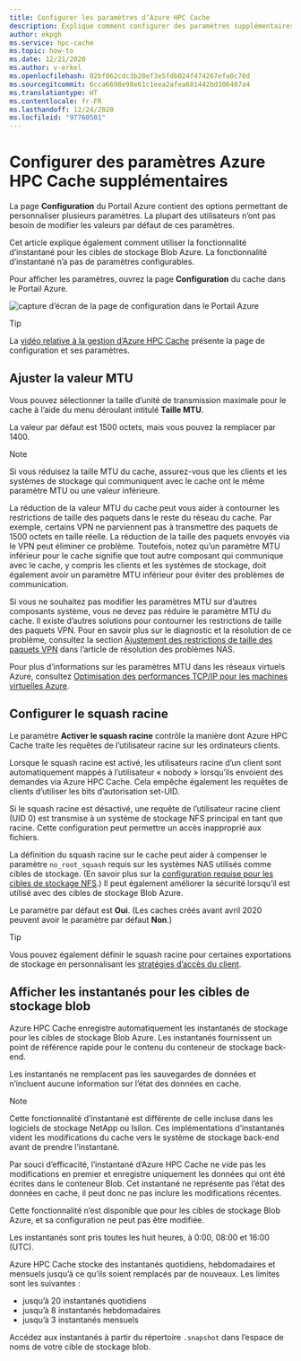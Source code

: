 ```yaml
---
title: Configurer les paramètres d’Azure HPC Cache
description: Explique comment configurer des paramètres supplémentaires pour le cache, tels que MTU et no-root-squash, et comment accéder aux instantanés express à partir des cibles de stockage Blob Azure.
author: ekpgh
ms.service: hpc-cache
ms.topic: how-to
ms.date: 12/21/2020
ms.author: v-erkel
ms.openlocfilehash: 02bf862cdc3b20ef3e5fdb024f474267efa0c70d
ms.sourcegitcommit: 6cca6698e98e61c1eea2afea681442bd306487a4
ms.translationtype: HT
ms.contentlocale: fr-FR
ms.lasthandoff: 12/24/2020
ms.locfileid: "97760501"
---
```

# <a name="configure-additional-azure-hpc-cache-settings"></a>Configurer des paramètres Azure HPC Cache supplémentaires

La page **Configuration** du Portail Azure contient des options permettant de personnaliser plusieurs paramètres. La plupart des utilisateurs n’ont pas besoin de modifier les valeurs par défaut de ces paramètres.

Cet article explique également comment utiliser la fonctionnalité d’instantané pour les cibles de stockage Blob Azure. La fonctionnalité d’instantané n’a pas de paramètres configurables.

Pour afficher les paramètres, ouvrez la page **Configuration** du cache dans le Portail Azure.

![capture d’écran de la page de configuration dans le Portail Azure](media/configuration.png)

> [!TIP]
> La [vidéo relative à la gestion d’Azure HPC Cache](https://azure.microsoft.com/resources/videos/managing-hpc-cache/) présente la page de configuration et ses paramètres.

## <a name="adjust-mtu-value"></a>Ajuster la valeur MTU
<!-- linked from troubleshoot-nas article -->

Vous pouvez sélectionner la taille d’unité de transmission maximale pour le cache à l’aide du menu déroulant intitulé **Taille MTU**.

La valeur par défaut est 1500 octets, mais vous pouvez la remplacer par 1400.

> [!NOTE]
> Si vous réduisez la taille MTU du cache, assurez-vous que les clients et les systèmes de stockage qui communiquent avec le cache ont le même paramètre MTU ou une valeur inférieure.

La réduction de la valeur MTU du cache peut vous aider à contourner les restrictions de taille des paquets dans le reste du réseau du cache. Par exemple, certains VPN ne parviennent pas à transmettre des paquets de 1500 octets en taille réelle. La réduction de la taille des paquets envoyés via le VPN peut éliminer ce problème. Toutefois, notez qu’un paramètre MTU inférieur pour le cache signifie que tout autre composant qui communique avec le cache, y compris les clients et les systèmes de stockage, doit également avoir un paramètre MTU inférieur pour éviter des problèmes de communication.

Si vous ne souhaitez pas modifier les paramètres MTU sur d’autres composants système, vous ne devez pas réduire le paramètre MTU du cache. Il existe d’autres solutions pour contourner les restrictions de taille des paquets VPN. Pour en savoir plus sur le diagnostic et la résolution de ce problème, consultez la section [Ajustement des restrictions de taille des paquets VPN](troubleshoot-nas.md#adjust-vpn-packet-size-restrictions) dans l’article de résolution des problèmes NAS.

Pour plus d’informations sur les paramètres MTU dans les réseaux virtuels Azure, consultez [Optimisation des performances TCP/IP pour les machines virtuelles Azure](../virtual-network/virtual-network-tcpip-performance-tuning.md).

## <a name="configure-root-squash"></a>Configurer le squash racine
<!-- linked from troubleshoot and from access policies -->

Le paramètre **Activer le squash racine** contrôle la manière dont Azure HPC Cache traite les requêtes de l’utilisateur racine sur les ordinateurs clients.

Lorsque le squash racine est activé, les utilisateurs racine d’un client sont automatiquement mappés à l’utilisateur « nobody » lorsqu’ils envoient des demandes via Azure HPC Cache. Cela empêche également les requêtes de clients d’utiliser les bits d’autorisation set-UID.

Si le squash racine est désactivé, une requête de l’utilisateur racine client (UID 0) est transmise à un système de stockage NFS principal en tant que racine. Cette configuration peut permettre un accès inapproprié aux fichiers.

La définition du squash racine sur le cache peut aider à compenser le paramètre ``no_root_squash`` requis sur les systèmes NAS utilisés comme cibles de stockage. (En savoir plus sur la [configuration requise pour les cibles de stockage NFS](hpc-cache-prerequisites.md#nfs-storage-requirements).) Il peut également améliorer la sécurité lorsqu’il est utilisé avec des cibles de stockage Blob Azure.

Le paramètre par défaut est **Oui**. (Les caches créés avant avril 2020 peuvent avoir le paramètre par défaut **Non**.)

> [!TIP]
> Vous pouvez également définir le squash racine pour certaines exportations de stockage en personnalisant les [stratégies d’accès du client](access-policies.md#root-squash).

## <a name="view-snapshots-for-blob-storage-targets"></a>Afficher les instantanés pour les cibles de stockage blob

Azure HPC Cache enregistre automatiquement les instantanés de stockage pour les cibles de stockage Blob Azure. Les instantanés fournissent un point de référence rapide pour le contenu du conteneur de stockage back-end.

Les instantanés ne remplacent pas les sauvegardes de données et n’incluent aucune information sur l’état des données en cache.

> [!NOTE]
> Cette fonctionnalité d’instantané est différente de celle incluse dans les logiciels de stockage NetApp ou Isilon. Ces implémentations d’instantanés vident les modifications du cache vers le système de stockage back-end avant de prendre l’instantané.
>
> Par souci d’efficacité, l’instantané d’Azure HPC Cache ne vide pas les modifications en premier et enregistre uniquement les données qui ont été écrites dans le conteneur Blob. Cet instantané ne représente pas l’état des données en cache, il peut donc ne pas inclure les modifications récentes.

Cette fonctionnalité n’est disponible que pour les cibles de stockage Blob Azure, et sa configuration ne peut pas être modifiée.

Les instantanés sont pris toutes les huit heures, à 0:00, 08:00 et 16:00 (UTC).

Azure HPC Cache stocke des instantanés quotidiens, hebdomadaires et mensuels jusqu’à ce qu’ils soient remplacés par de nouveaux. Les limites sont les suivantes :

* jusqu’à 20 instantanés quotidiens
* jusqu’à 8 instantanés hebdomadaires
* jusqu’à 3 instantanés mensuels

Accédez aux instantanés à partir du répertoire `.snapshot` dans l’espace de noms de votre cible de stockage blob.
